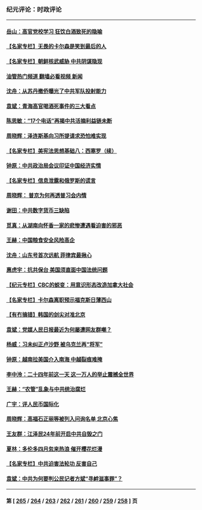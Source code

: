 ### 纪元评论：时政评论
---
#### [岳山：高官党校学习 狂饮白酒致死的隐喻](../../pages/nsc1025/n13985144.md?05010330) 
#### [【名家专栏】无畏的卡尔森是笑到最后的人](../../pages/nsc1025/n13985222.md?05010330) 
#### [【名家专栏】朝鲜核武威胁 中共阴谋隐现](../../pages/nsc1025/n13982150.md?05010330) 
#### [油管热门频道 翻墙必看视频 新闻](ok?05010330)
#### [沈舟：从苏丹撤侨曝光了中共军队投射能力](../../pages/nsc1025/n13984789.md?05010330) 
#### [袁斌：青海高官喝酒死事件的三大看点](../../pages/nsc1025/n13984974.md?05010330) 
#### [陈思敏：“17个电话”再揭中共活摘利益链未断](../../pages/nsc1025/n13984681.md?05010330) 
#### [周晓辉：泽连斯基向习所提请求恐怕难实现](../../pages/nsc1025/n13984585.md?05010330) 
#### [【名家专栏】美宪法思想基础八：西塞罗（续）](../../pages/nsc1025/n13980559.md?05010330) 
#### [钟原：中共政治局会议印证中国经济实情](../../pages/nsc1025/n13984267.md?05010330) 
#### [【名家专栏】信息泄露和俄罗斯的谎言](../../pages/nsc1025/n13983694.md?05010330) 
#### [周晓辉： 普京为何再透普习会内情](../../pages/nsc1025/n13983939.md?05010330) 
#### [谢田：中共数字货币三缺陷](../../pages/nsc1025/n13983683.md?05010330) 
#### [觅真：从湖南向怀香一家的悲惨遭遇看迫害的邪恶](../../pages/nsc1025/n13983568.md?05010330) 
#### [王赫：中国粮食安全风险高企](../../pages/nsc1025/n13983428.md?05010330) 
#### [沈舟：山东号首次远航 菲律宾最揪心](../../pages/nsc1025/n13983275.md?05010330) 
#### [惠虎宇：抗共保台 美国须直面中国法统问题](../../pages/nsc1025/n13983069.md?05010330) 
#### [【纪元专栏】CBC的蜕变：用意识形态改造加拿大社会](../../pages/nsc1025/n13983163.md?05010330) 
#### [【名家专栏】卡尔森离职预示福克斯日薄西山](../../pages/nsc1025/n13982824.md?05010330) 
#### [【有冇搞错】韩国的剑尖对准北京](../../pages/nsc1025/n13982862.md?05010330) 
#### [袁斌：党媒人民日报最近为何屡遭网友群嘲？](../../pages/nsc1025/n13982611.md?05010330) 
#### [杨威：习未纠正卢沙野 被乌克兰再“将军”](../../pages/nsc1025/n13982512.md?05010330) 
#### [钟原：越南拉美国介入南海 中越裂痕难掩](../../pages/nsc1025/n13982521.md?05010330) 
#### [李中泠：二十四年前这一天 这一万人的举止震撼全世界](../../pages/nsc1025/n13982474.md?05010330) 
#### [王赫：“农管”乱象与中共统治腐烂](../../pages/nsc1025/n13982457.md?05010330) 
#### [广宇：评人民币国际化](../../pages/nsc1025/n13982437.md?05010330) 
#### [周晓辉：高福石正丽等被列入问询名单 北京心焦](../../pages/nsc1025/n13982369.md?05010330) 
#### [王友群：江泽民24年前开启中共自毁之门](../../pages/nsc1025/n13982395.md?05010330) 
#### [夏林：多伦多四月忽来热浪 催开樱花烂漫](../../pages/nsc1025/n13982339.md?05010330) 
#### [【名家专栏】中共迫害法轮功 反害自己](../../pages/nsc1025/n13982153.md?05010330) 
#### [袁斌：中共为何要判公民记者方斌“寻衅滋事罪”？](../../pages/nsc1025/n13982083.md?05010330) 

---
#### 第 [ [265](./265.md?05010330) / [264](./264.md?05010330) / [263](./263.md?05010330) / [262](./262.md?05010330) / [261](./261.md?05010330) / [260](./260.md?05010330) / [259](./259.md?05010330) / [258](./258.md?05010330) ] 页
